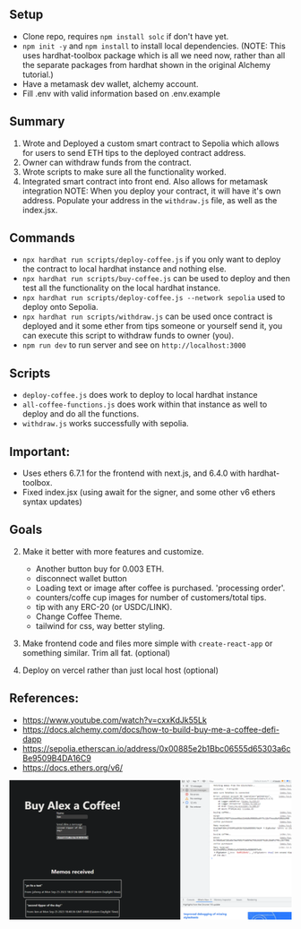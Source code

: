 ## Setup
- Clone repo, requires `npm install solc` if don't have yet.
- `npm init -y` and `npm install` to install local dependencies. (NOTE: This uses hardhat-toolbox package which is all we need now, rather than all the separate packages from hardhat shown in the original Alchemy tutorial.)
- Have a metamask dev wallet, alchemy account.
- Fill .env with valid information based on .env.example


## Summary
1. Wrote and Deployed a custom smart contract to Sepolia which allows for users to send ETH tips to the deployed contract address.
2. Owner can withdraw funds from the contract.
3. Wrote scripts to make sure all the functionality worked.
4. Integrated smart contract into front end. Also allows for metamask integration
NOTE: When you deploy your contract, it will have it's own address. Populate your address in the `withdraw.js` file, as well as the index.jsx.

## Commands
- `npx hardhat run scripts/deploy-coffee.js` if you only want to deploy the contract to local hardhat instance and nothing else.
- `npx hardhat run scripts/buy-coffee.js` can be used to deploy and then test all the functionality on the local hardhat instance. 
- `npx hardhat run scripts/deploy-coffee.js --network sepolia` used to deploy onto Sepolia.
- `npx hardhat run scripts/withdraw.js` can be used once contract is deployed and it some ether from tips someone or yourself send it, you can execute this script to withdraw funds to owner (you). 
- `npm run dev` to run server and see on `http://localhost:3000`


## Scripts
- `deploy-coffee.js` does work to deploy to local hardhat instance
- `all-coffee-functions.js` does work within that instance as well to deploy and do all the functions.
- `withdraw.js` works successfully with sepolia.


## Important:
- Uses ethers 6.7.1 for the frontend with next.js, and 6.4.0 with hardhat-toolbox.
- Fixed index.jsx (using await for the signer, and some other v6 ethers syntax updates)

## Goals
2. Make it better with more features and customize. 
    - Another button buy for 0.003 ETH.
    - disconnect wallet button
    - Loading text or image after coffee is purchased. 'processing order'.
    - counters/coffe cup images for number of customers/total tips.
    - tip with any ERC-20 (or USDC/LINK).
    - Change Coffee Theme.
    - tailwind for css, way better styling.
    
3. Make frontend code and files more simple with `create-react-app` or something similar. Trim all fat. (optional)
4. Deploy on vercel rather than just local host (optional)

## References:
- https://www.youtube.com/watch?v=cxxKdJk55Lk
- https://docs.alchemy.com/docs/how-to-build-buy-me-a-coffee-defi-dapp
- https://sepolia.etherscan.io/address/0x00885e2b1Bbc06555d65303a6cBe9509B4DA16C9
- https://docs.ethers.org/v6/

![ok](public/1.png)